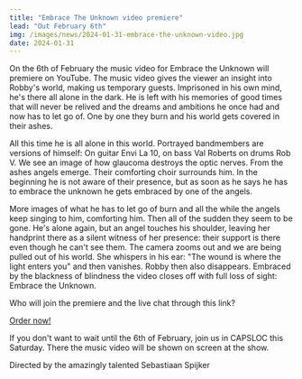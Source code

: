 ```yaml
---
title: "Embrace The Unknown video premiere"
lead: "Out February 6th"
img: /images/news/2024-01-31-embrace-the-unknown-video.jpg
date: 2024-01-31
---
```


<p>On the 6th of February the music video for Embrace the Unknown will premiere on YouTube. 
The music video gives the viewer an insight into Robby's world, making us temporary guests. Imprisoned in his own mind, he's there all alone in the dark. He is left with his memories of good times that will never be relived and the dreams and ambitions he once had and now has to let go of. One by one they burn and his world gets covered in their ashes.</p>
<p>All this time he is all alone in this world. Portrayed bandmembers are versions of himself: On guitar Envi La 10, on bass Val Roberts on drums Rob V. We see an image of how glaucoma destroys the optic nerves. From the ashes angels emerge. Their comforting choir surrounds him. In the beginning he is not aware of their presence, but as soon as he says he has to embrace the unknown he gets embraced by one of the angels.</p>
<p>More images of what he has to let go of burn and all the while the angels keep singing to him, comforting him. Then all of the sudden they seem to be gone. He's alone again, but an angel touches his shoulder, leaving her handprint there as a silent witness of her presence: their support is there even though he can't see them. The camera zooms out and we are being pulled out of his world. She whispers in his ear: "The wound is where the light enters you" and then vanishes. Robby then also disappears. Embraced by the blackness of blindness the video closes off with full loss of sight:
Embrace the Unknown.</p>

<p>Who will join the premiere and the live chat through this link?</p>

<p>
    <a href="https://youtu.be/GYEXaItZlR8">Order now!</a>
</p>

<p>If you don't want to wait until the 6th of February, join us in CAPSLOC this Saturday. There the music video will be shown on screen at the show.</p>

<p>Directed by the amazingly talented Sebastiaan Spijker</p>
